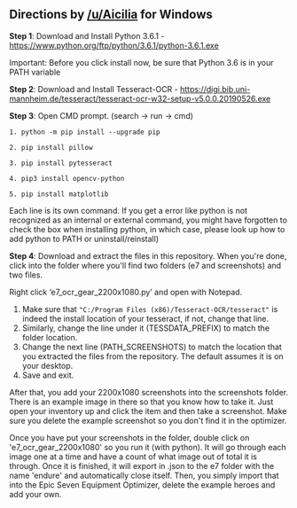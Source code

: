 ## Directions by [/u/Aicilia](https://www.reddit.com/r/EpicSeven/comments/bv2hkx/ocr_gear_exporter_installation_guide_courtesy_of/) for Windows

**Step 1**: Download and Install Python 3.6.1 - https://www.python.org/ftp/python/3.6.1/python-3.6.1.exe

Important: Before you click install now, be sure that Python 3.6 is in your PATH variable

**Step 2**: Download and Install Tesseract-OCR - https://digi.bib.uni-mannheim.de/tesseract/tesseract-ocr-w32-setup-v5.0.0.20190526.exe

**Step 3**: Open CMD prompt. (search -> run -> cmd)

``1. python -m pip install --upgrade pip``

``2. pip install pillow``

``3. pip install pytesseract``

``4. pip3 install opencv-python``

``5. pip install matplotlib``

Each line is its own command. If you get a error like python is not recognized as an internal or external command, you might have forgotten to check the box when installing python, in which case, please look up how to add python to PATH or uninstall/reinstall)

**Step 4**: Download and extract the files in this repository. When you're done, click into the folder where you'll find two folders (e7 and screenshots) and two files.

Right click ‘e7_ocr_gear_2200x1080.py’ and open with Notepad.
1. Make sure that ``"C:/Program Files (x86)/Tesseract-OCR/tesseract"`` is indeed the install location of your tesseract, if not, change that line.
2. Similarly, change the line under it (TESSDATA_PREFIX) to match the folder location.
3. Change the next line (PATH_SCREENSHOTS) to match the location that you extracted the files from the repository. The default assumes it is on your desktop.
4. Save and exit.

After that, you add your 2200x1080 screenshots into the screenshots folder. There is an example image in there so that you know how to take it. Just open your inventory up and click the item and then take a screenshot. Make sure you delete the example screenshot so you don't find it in the optimizer.

Once you have put your screenshots in the folder, double click on 'e7_ocr_gear_2200x1080' so you run it (with python). It will go through each image one at a time and have a count of what image out of total it is through. Once it is finished, it will export in .json to the e7 folder with the name 'endure' and automatically close itself. Then, you simply import that into the Epic Seven Equipment Optimizer, delete the example heroes and add your own.
